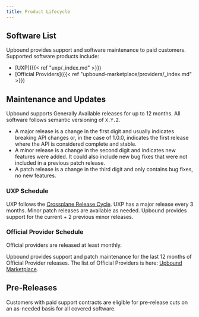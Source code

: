 ```yaml
---
title: Product Lifecycle
---
```


## Software List

Upbound provides support and software maintenance to paid customers. Supported software products include:

* [UXP]({{< ref "uxp/_index.md" >}})
* [Official Providers]({{< ref "upbound-marketplace/providers/_index.md" >}})

## Maintenance and Updates

Upbound supports Generally Available releases for up to 12 months. 
All software follows semantic versioning of `X.Y.Z`.

* A major release is a change in the first digit and usually indicates breaking API changes or, in the case of 1.0.0, indicates the first release where the API is considered complete and stable.
* A minor release is a change in the second digit and indicates new features were added. It could also include new bug fixes that were not included in a previous patch release.
* A patch release is a change in the third digit and only contains bug fixes, no new features.

### UXP Schedule

UXP follows the [Crossplane Release Cycle](https://docs.crossplane.io/knowledge-base/guides/release-cycle/). UXP has a major release every 3 months. Minor patch releases are available as needed. Upbound provides support for the current + 2 previous minor releases.

### Official Provider Schedule

Official providers are released at least monthly. 

Upbound provides support and patch maintenance for the last 12 months of Official Provider releases. The list of Official Providers is here: [Upbound Marketplace](https://marketplace.upbound.io/providers?tier=official).

## Pre-Releases

Customers with paid support contracts are eligible for pre-release cuts on an as-needed basis for all covered software.